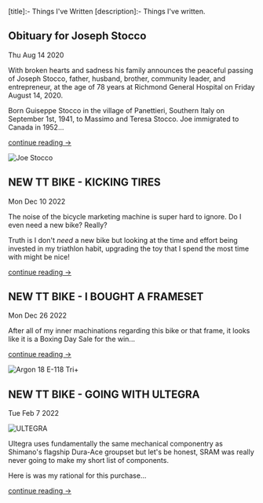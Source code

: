 [title]:- Things I've Written
[description]:- Things I've written.

## Obituary for Joseph Stocco
<p class="timestamp">Thu Aug 14 2020</p>

With broken hearts and sadness his family announces the 
peaceful passing of Joseph Stocco, father, husband, brother, 
community leader, and entrepreneur, at the age of 78 years at 
Richmond General Hospital on Friday August 14, 2020.

Born Guiseppe Stocco in the village of Panettieri, Southern 
Italy on September 1st, 1941, to Massimo and Teresa Stocco. 
Joe immigrated to Canada in 1952...

<p class="continue"><a href="my-fathers-obituary">continue reading &rarr;</a></p>

![Joe Stocco](/assets/jpg/joe-stocco-340.jpeg)

<!---->
## NEW TT BIKE - KICKING TIRES
<p class="timestamp">Mon Dec 10 2022</p>

The noise of the bicycle marketing machine is super hard to 
ignore.  Do I even need a new bike? Really?

Truth is I don't _need_ a new bike but looking at the time and 
effort being invested in my triathlon habit, upgrading the toy 
that I spend the most time with might be nice! 

<p class="continue-line"><a href="new-tt-bike-kicking-tires">continue reading &rarr;</a></p>

## NEW TT BIKE - I BOUGHT A FRAMESET
<p class="timestamp">Mon Dec 26 2022</p>

After all of my inner machinations regarding this bike or that 
frame, it looks like it is a Boxing Day Sale for the win...

<p class="continue"><a href="new-tt-bike-e118tri">continue reading &rarr;</a></p>

![Argon 18 E-118 Tri+](/assets/jpg/e118tri-340.jpeg)

<!---->
## NEW TT BIKE - GOING WITH ULTEGRA
<p class="timestamp">Tue Feb 7 2022</p>

<img src="/assets/svg/ultegra.svg" alt="ULTEGRA" />

Ultegra uses fundamentally the same mechanical componentry as 
Shimano's flagship Dura-Ace groupset but let's be honest, SRAM 
was really never going to make my short list of components.

Here is was my rational for this purchase...

<p class="continue-line"><a href="new-tt-bike-ultegra">continue reading &rarr;</a></p>
<!--
## New Bike - Putting it all together
<p class="timestamp">Tue Mar 7 2023</p>
<p style="font-size:0.85em;text-align:right;padding-bottom:12px;">
<a href="">continue reading &rarr;</a></p>
-->
